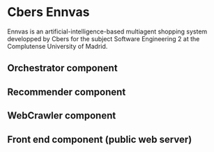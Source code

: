 # Cbers Ennvas

Ennvas is an artificial-intelligence-based multiagent shopping system developped by Cbers for the subject Software Engineering 2 at the Complutense University of Madrid.

## Orchestrator component

## Recommender component

## WebCrawler component

## Front end component (public web server)
